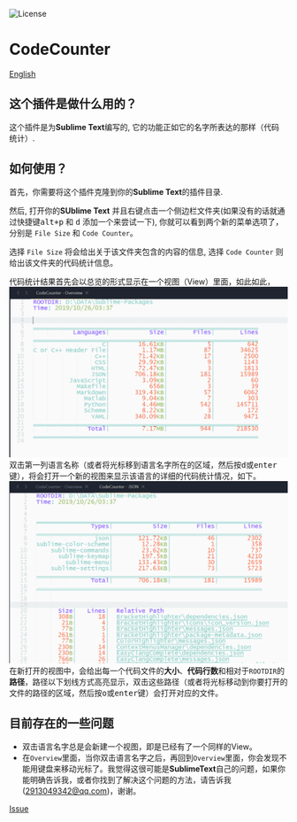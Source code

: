 ![License][license-image]


# CodeCounter
[English](README.md)

## 这个插件是做什么用的？
这个插件是为**Sublime Text**编写的, 它的功能正如它的名字所表达的那样（代码 统计）.

## 如何使用？
首先，你需要将这个插件克隆到你的**Sublime Text**的插件目录.
<!-- 当然，如果你安装了**PackageControl**（并且可用：-），推荐使用它来帮你安装。记住插件的名字叫做**CodeCounter** -->
然后, 打开你的**SUblime Text** 并且右键点击一个侧边栏文件夹(如果没有的话就通过快捷键<kbd>alt+p</kbd> 和 <kbd>d</kbd> 添加一个来尝试一下), 你就可以看到两个新的菜单选项了，分别是 `File Size` 和 `Code Counter`。

选择 `File Size` 将会给出关于该文件夹包含的内容的信息, 选择 `Code Counter` 则给出该文件夹的代码统计信息。

代码统计结果首先会以总览的形式显示在一个视图（View）里面，如此如此，
![](image/overview.png)
双击第一列语言名称（或者将光标移到语言名字所在的区域，然后按<kbd>d</kbd>或<kbd>enter</kbd>键），将会打开一个新的视图来显示该语言的详细的代码统计情况，如下。
![](image/detail.png)
在新打开的视图中，会给出每一个代码文件的**大小**、**代码行数**和相对于`ROOTDIR`的**路径**，路径以下划线方式高亮显示，双击这些路径（或者将光标移动到你要打开的文件的路径的区域，然后按<kbd>o</kbd>或<kbd>enter</kbd>键）会打开对应的文件。

## 目前存在的一些问题
- 双击语言名字总是会新建一个视图，即是已经有了一个同样的View。
- 在`Overview`里面，当你双击语言名字之后，再回到`Overview`里面，你会发现不能用键盘来移动光标了。我觉得这很可能是**SublimeText**自己的问题，如果你能明确告诉我，或者你找到了解决这个问题的方法，请告诉我(2913049342@qq.com)，谢谢。

[Issue](https://github.com/absop/CodeCounter/issues)

[license-image]: https://img.shields.io/badge/license-MIT-blue.svg
